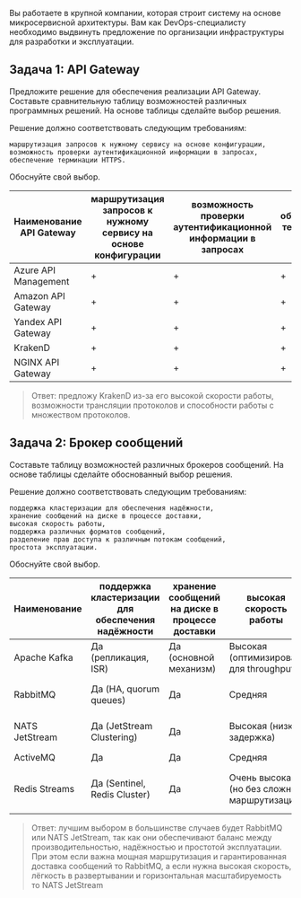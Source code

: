 Вы работаете в крупной компании, которая строит систему на основе микросервисной архитектуры. Вам как DevOps-специалисту необходимо выдвинуть предложение по организации инфраструктуры для разработки и эксплуатации.

## Задача 1: API Gateway

Предложите решение для обеспечения реализации API Gateway. Составьте сравнительную таблицу возможностей различных программных решений. На основе таблицы сделайте выбор решения.

Решение должно соответствовать следующим требованиям:

    маршрутизация запросов к нужному сервису на основе конфигурации,
    возможность проверки аутентификационной информации в запросах,
    обеспечение терминации HTTPS.

Обоснуйте свой выбор.

| Наименование API Gateway	| маршрутизация запросов к нужному сервису на основе конфигурации |	возможность проверки аутентификационной информации в запросах |	обеспечение терминации HTTPS |
|-|-|-|-|
|Azure API Management|+|+|+|
|Amazon API Gateway|+|+|+|
|Yandex API Gateway|+|+|+|
|KrakenD|+|+|+|
|NGINX API Gateway|+|+|+|

>Ответ: предложу KrakenD из-за его высокой скорости работы, возможности трансляции протоколов и способности работы с множеством протоколов.

## Задача 2: Брокер сообщений

Составьте таблицу возможностей различных брокеров сообщений. На основе таблицы сделайте обоснованный выбор решения.

Решение должно соответствовать следующим требованиям:

    поддержка кластеризации для обеспечения надёжности,
    хранение сообщений на диске в процессе доставки,
    высокая скорость работы,
    поддержка различных форматов сообщений,
    разделение прав доступа к различным потокам сообщений,
    простота эксплуатации.

Обоснуйте свой выбор.

|Наименование|поддержка кластеризации для обеспечения надёжности|хранение сообщений на диске в процессе доставки|высокая скорость работы|поддержка различных форматов сообщений|разделение прав доступа к различным потокам сообщений|простота эксплуатации|
|-|-|-|-|-|-|-|
|Apache Kafka|Да (репликация, ISR)|Да (основной механизм)|Высокая (оптимизирован для throughput)|JSON, Avro, ProtoBuf|Да (ACL, SASL, RBAC)|Сложная|
|RabbitMQ|Да (HA, quorum queues)|Да|Средняя|JSON, XML, AMQP, MQTT|Да (ACL, vhost)|Средняя|
|NATS JetStream|Да (JetStream Clustering)|Да|Высокая (низкая задержка)|JSON, ProtoBuf|Да (account-based security)|Простая|
|ActiveMQ|Да|Да|Средняя|JSON, XML|Да|Средняя|
|Redis Streams|Да (Sentinel, Redis Cluster)|Да|Очень высокая (но без сложной маршрутизации)|JSON, MsgPack, бинарные|Ограниченная (ACL в Redis)|Очень простая (но ограниченные возможности)|

>Ответ: лучшим выбором в большинстве случаев будет RabbitMQ или NATS JetStream, так как они обеспечивают баланс между производительностью, надёжностью и простотой эксплуатации. При этом если важна мощная маршрутизация и гарантированная доставка сообщений то RabbitMQ, а если нужна высокая скорость, лёгкость в развертывании и горизонтальная масштабируемость то NATS JetStream
